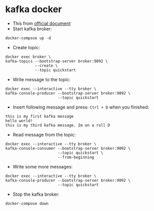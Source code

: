 # kafka docker

- This from [official document](https://developer.confluent.io/quickstart/kafka-docker/)
- Start kafka broker:
```commandline
docker-compose up -d
```

- Create topic:
```commandline
docker exec broker \
kafka-topics --bootstrap-server broker:9092 \
             --create \
             --topic quickstart
```

- Write message to the topic:
```commandline
docker exec --interactive --tty broker \
kafka-console-producer --bootstrap-server broker:9092 \
                       --topic quickstart
```

- Insert following message and press: `Ctrl + D` when you finished:

```commandline
this is my first kafka message
hello world!
this is my third kafka message. Im on a roll D
```

- Read message from the topic:

```commandline
docker exec --interactive --tty broker \
kafka-console-consumer --bootstrap-server broker:9092 \
                       --topic quickstart \
                       --from-beginning
```

- Write some more messages:

```commandline
docker exec --interactive --tty broker \
kafka-console-producer --bootstrap-server broker:9092 \
                       --topic quickstart
```

- Stop the kafka broker:

```commandline
docker-compose down
```